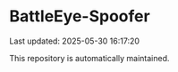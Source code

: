 # BattleEye-Spoofer

Last updated: 2025-05-30 16:17:20

This repository is automatically maintained.
